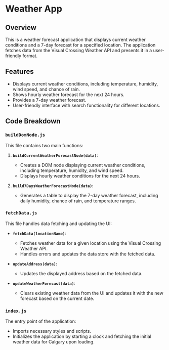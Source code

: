 # Weather App

## Overview

This is a weather forecast application that displays current weather conditions and a 7-day forecast for a specified location. The application fetches data from the Visual Crossing Weather API and presents it in a user-friendly format.

## Features

- Displays current weather conditions, including temperature, humidity, wind speed, and chance of rain.
- Shows hourly weather forecast for the next 24 hours.
- Provides a 7-day weather forecast.
- User-friendly interface with search functionality for different locations.

## Code Breakdown

### `buildDomNode.js`

This file contains two main functions:

1. **`buildCurrentWeatherForecastNode(data)`**:
   - Creates a DOM node displaying current weather conditions, including temperature, humidity, and wind speed.
   - Displays hourly weather conditions for the next 24 hours.

2. **`build7DaysWeatherForecastNode(data)`**:
   - Generates a table to display the 7-day weather forecast, including daily humidity, chance of rain, and temperature ranges.

### `fetchData.js`

This file handles data fetching and updating the UI:

- **`fetchData(locationName)`**:
  - Fetches weather data for a given location using the Visual Crossing Weather API.
  - Handles errors and updates the data store with the fetched data.

- **`updateAddress(data)`**:
  - Updates the displayed address based on the fetched data.

- **`updateWeatherForecast(data)`**:
  - Clears existing weather data from the UI and updates it with the new forecast based on the current date.

### `index.js`

The entry point of the application:

- Imports necessary styles and scripts.
- Initializes the application by starting a clock and fetching the initial weather data for Calgary upon loading.
